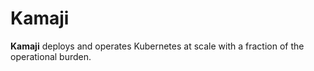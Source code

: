 # Kamaji

**Kamaji** deploys and operates Kubernetes at scale with a fraction of the operational burden.